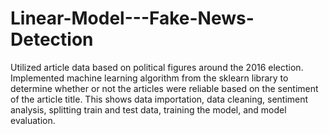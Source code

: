 # Linear-Model---Fake-News-Detection
Utilized article data based on political figures around the 2016 election. Implemented machine learning algorithm from the sklearn library to determine whether or not the articles were reliable based on the sentiment of the article title. This shows data importation, data cleaning, sentiment analysis, splitting train and test data, training the model, and model evaluation.
